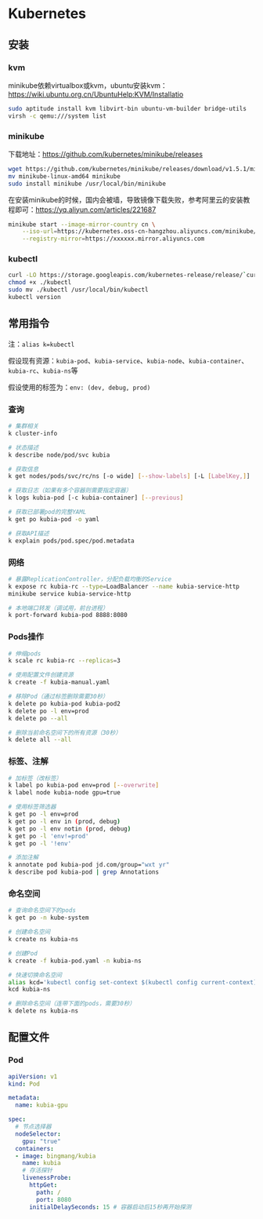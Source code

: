 # Kubernetes

## 安装

### kvm

minikube依赖virtualbox或kvm，ubuntu安装kvm：https://wiki.ubuntu.org.cn/UbuntuHelp:KVM/Installatio

```sh
sudo aptitude install kvm libvirt-bin ubuntu-vm-builder bridge-utils
virsh -c qemu:///system list
```

### minikube

下载地址：https://github.com/kubernetes/minikube/releases

```sh
wget https://github.com/kubernetes/minikube/releases/download/v1.5.1/minikube-linux-amd64
mv minikube-linux-amd64 minikube
sudo install minikube /usr/local/bin/minikube
```

在安装minikube的时候，国内会被墙，导致镜像下载失败，参考阿里云的安装教程即可：https://yq.aliyun.com/articles/221687

```sh
minikube start --image-mirror-country cn \
    --iso-url=https://kubernetes.oss-cn-hangzhou.aliyuncs.com/minikube/iso/minikube-v1.5.0.iso \
    --registry-mirror=https://xxxxxx.mirror.aliyuncs.com
```

### kubectl

```sh
curl -LO https://storage.googleapis.com/kubernetes-release/release/`curl -s https://storage.googleapis.com/kubernetes-release/release/stable.txt`/bin/linux/amd64/kubectl
chmod +x ./kubectl
sudo mv ./kubectl /usr/local/bin/kubectl
kubectl version
```

## 常用指令

注：`alias k=kubectl`

假设现有资源：`kubia-pod`、`kubia-service`、`kubia-node`、`kubia-container`、`kubia-rc`、`kubia-ns`等

假设使用的标签为：`env: (dev, debug, prod)`

### 查询

```sh
# 集群相关
k cluster-info

# 状态描述
k describe node/pod/svc kubia 

# 获取信息
k get nodes/pods/svc/rc/ns [-o wide] [--show-labels] [-L [LabelKey,]]

# 获取日志（如果有多个容器则需要指定容器）
k logs kubia-pod [-c kubia-container] [--previous]

# 获取已部署pod的完整YAML
k get po kubia-pod -o yaml

# 获取API描述
k explain pods/pod.spec/pod.metadata
```

### 网络

```sh
# 暴露ReplicationController，分配负载均衡的Service
k expose rc kubia-rc --type=LoadBalancer --name kubia-service-http
minikube service kubia-service-http

# 本地端口转发（调试用，前台进程）
k port-forward kubia-pod 8888:8080
```

### Pods操作

```sh
# 伸缩pods
k scale rc kubia-rc --replicas=3

# 使用配置文件创建资源
k create -f kubia-manual.yaml

# 移除Pod（通过标签删除需要30秒）
k delete po kubia-pod kubia-pod2
k delete po -l env=prod
k delete po --all

# 删除当前命名空间下的所有资源（30秒）
k delete all --all
```

### 标签、注解

```sh
# 加标签（改标签）
k label po kubia-pod env=prod [--overwrite]
k label node kubia-node gpu=true

# 使用标签筛选器
k get po -l env=prod
k get po -l env in (prod, debug)
k get po -l env notin (prod, debug)
k get po -l 'env!=prod'
k get po -l '!env'

# 添加注解
k annotate pod kubia-pod jd.com/group="wxt yr"
k describe pod kubia-pod | grep Annotations
```

### 命名空间

```sh
# 查询命名空间下的pods
k get po -n kube-system

# 创建命名空间
k create ns kubia-ns

# 创建Pod
k create -f kubia-pod.yaml -n kubia-ns

# 快速切换命名空间
alias kcd='kubectl config set-context $(kubectl config current-context) --namespace'
kcd kubia-ns

# 删除命名空间（连带下面的pods，需要30秒）
k delete ns kubia-ns
```

## 配置文件

### Pod

```yaml
apiVersion: v1
kind: Pod

metadata:
  name: kubia-gpu

spec:
  # 节点选择器
  nodeSelector:
    gpu: "true"
  containers:
  - image: bingmang/kubia
    name: kubia
    # 存活探针
    livenessProbe:
      httpGet:
        path: /
        port: 8080
      initialDelaySeconds: 15 # 容器启动后15秒再开始探测
```
